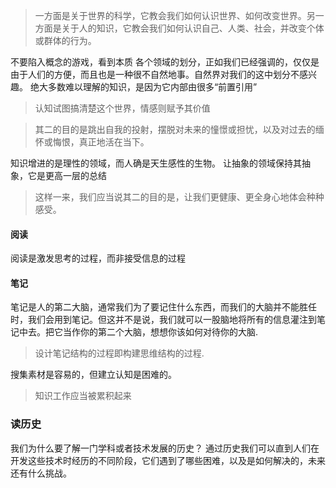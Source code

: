 >一方面是关于世界的科学，它教会我们如何认识世界、如何改变世界。另一方面是关于人的知识，它教会我们如何认识自己、人类、社会，并改变个体或群体的行为。

不要陷入概念的游戏，看到本质
各个领域的划分，正如我们已经强调的，仅仅是由于人们的方便，而且也是一种很不自然地事。自然界对我们的这中划分不感兴趣。
绝大多数难以理解的知识，是因为它内部由很多“前置引用”

> 认知试图搞清楚这个世界，情感则赋予其价值

> 其二的目的是跳出自我的投射，摆脱对未来的憧憬或担忧，以及对过去的缅怀或悔恨，真正地活在当下。

知识增进的是理性的领域，而人确是天生感性的生物。
让抽象的领域保持其抽象，它是更高一层的总结

> 这样一来，我们应当说其二的目的是，让我们更健康、更全身心地体会种种感受。

#### 阅读
阅读是激发思考的过程，而非接受信息的过程
#### 笔记
笔记是人的第二大脑，通常我们为了要记住什么东西，而我们的大脑并不能胜任时，我们会用到笔记。但这并不是说，我们就可以一股脑地将所有的信息灌注到笔记中去。把它当作你的第二个大脑，想想你该如何对待你的大脑.
> 设计笔记结构的过程即构建思维结构的过程.

搜集素材是容易的，但建立认知是困难的。
>知识工作应当被累积起来

### 读历史
我们为什么要了解一门学科或者技术发展的历史？
通过历史我们可以直到人们在开发这些技术时经历的不同阶段，它们遇到了哪些困难，以及是如何解决的，未来还有什么挑战。